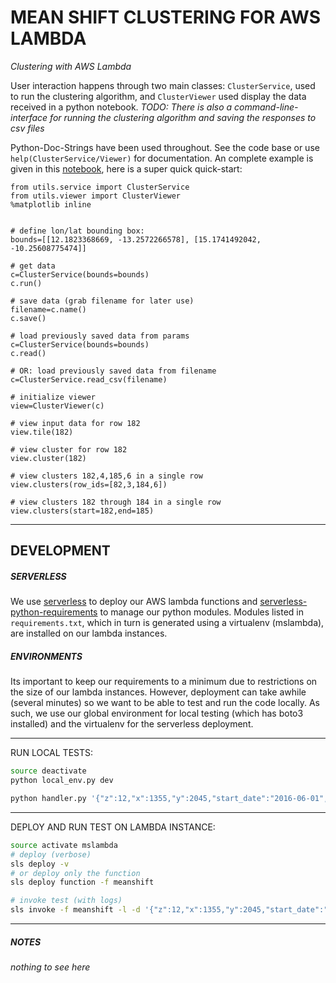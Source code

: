 # MEAN SHIFT CLUSTERING FOR AWS LAMBDA

_Clustering with AWS Lambda_

User interaction happens through two main classes:  `ClusterService`, used to run the clustering algorithm, and `ClusterViewer`  used display the data received in a python notebook. _TODO: There is also a command-line-interface for running the clustering algorithm and saving the responses to csv files_

Python-Doc-Strings have been used throughout.  See the code base or use `help(ClusterService/Viewer)` for documentation.  An complete example is given in this [notebook](https://github.com/wri/mean_shift_lambda/blob/master/nb_archive/ClusterServiceViewer.ipynb), here is a super quick quick-start:

```
from utils.service import ClusterService
from utils.viewer import ClusterViewer
%matplotlib inline


# define lon/lat bounding box:
bounds=[[12.1823368669, -13.2572266578], [15.1741492042, -10.25608775474]]

# get data
c=ClusterService(bounds=bounds)
c.run()

# save data (grab filename for later use)
filename=c.name()
c.save()

# load previously saved data from params
c=ClusterService(bounds=bounds)
c.read()

# OR: load previously saved data from filename
c=ClusterService.read_csv(filename)

# initialize viewer
view=ClusterViewer(c)
    
# view input data for row 182
view.tile(182)

# view cluster for row 182
view.cluster(182)

# view clusters 182,4,185,6 in a single row 
view.clusters(row_ids=[82,3,184,6])

# view clusters 182 through 184 in a single row
view.clusters(start=182,end=185)
```

---
## DEVELOPMENT

##### SERVERLESS

We use [serverless](https://serverless.com/)
to deploy our AWS lambda functions and [serverless-python-requirements](https://github.com/UnitedIncome/serverless-python-requirements) to manage our python modules. Modules listed in `requirements.txt`, which in turn is generated using a virtualenv (mslambda), are installed on our lambda instances. 

##### ENVIRONMENTS

Its important to keep our requirements to a minimum due to restrictions on the size of our lambda instances.  However, deployment can take awhile (several minutes) so we want to be able to test and run the code locally. As such, we use our global environment for local testing (which has boto3 installed) and the virtualenv for the serverless deployment. 

---
RUN LOCAL TESTS:

```bash
source deactivate
python local_env.py dev

python handler.py '{"z":12,"x":1355,"y":2045,"start_date":"2016-06-01","end_date":"2016-12-01"}'
```

---
DEPLOY AND RUN TEST ON LAMBDA INSTANCE:
```bash
source activate mslambda
# deploy (verbose)
sls deploy -v
# or deploy only the function
sls deploy function -f meanshift

# invoke test (with logs)
sls invoke -f meanshift -l -d '{"z":12,"x":1355,"y":2045,"start_date":"2016-06-01","end_date":"2016-12-01"}'
```


---
##### NOTES

_nothing to see here_




